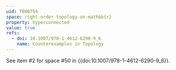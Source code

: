 ```yaml
---
uid: T000754
space: right-order-topology-on-mathbb{r}
property: hyperconnected
value: true
refs:
  - doi: 10.1007/978-1-4612-6290-9_6
    name: Counterexamples in Topology
---
```

See item #2 for space #50 in {{doi:10.1007/978-1-4612-6290-9_6}}.
